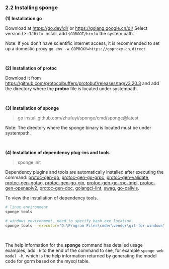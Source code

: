 ### 2.2 Installing sponge

**(1) Installation go**

Download at https://go.dev/dl/ or https://golang.google.cn/dl/ Select version (>=1.16) to install, add `$GOROOT/bin` to the system path.

Note: If you don't have scientific internet access, it is recommended to set up a domestic proxy `go env -w GOPROXY=https://goproxy.cn,direct`

<br>

**(2) Installation of protoc**

Download it from https://github.com/protocolbuffers/protobuf/releases/tag/v3.20.3 and add the directory where the **protoc** file is located under systempath.

<br>

**(3) Installation of sponge**

> go install github.com/zhufuyi/sponge/cmd/sponge@latest

Note: The directory where the sponge binary is located must be under systempath.

<br>

**(4) Installation of dependency plug-ins and tools**

> sponge init

Dependency plugins and tools are automatically installed after executing the command: [protoc-gen-go](https://google.golang.org/protobuf/cmd/protoc-gen-go), [protoc-gen-go-grpc](https://google.golang.org/grpc/cmd/protoc-gen-go-grpc), [protoc-gen-validate](https://github.com/envoyproxy/protoc-gen-validate), [protoc-gen-gotag](https://github.com/srikrsna/protoc-gen-gotag), [protoc-gen-go-gin](https://github.com/zhufuyi/sponge/cmd/protoc-gen-go-gin), [protoc-gen-go-rpc-tmpl](https://github.com/zhufuyi/sponge/cmd/protoc-gen-go-rpc-tmpl), [protoc-gen-openapiv2](https://github.com/grpc-ecosystem/grpc-gateway/v2/protoc-gen-openapiv2), [protoc-gen-doc](https://github.com/pseudomuto/protoc-gen-doc/cmd/protoc-gen-doc), [golangci-lint](https://github.com/golangci/golangci-lint/cmd/golangci-lint), [swag](https://github.com/swaggo/swag/cmd/swag), [go-callvis](https://github.com/ofabry/go-callvis).

To view the installation of dependency tools.

```bash
# linux environment
sponge tools

# windows environment, need to specify bash.exe location
sponge tools --executor="D:\Program Files\cmder\vendor\git-for-windows\bin\bash.exe"
```

<br>

The help information for the **sponge** command has detailed usage examples, add `-h` to the end of the command to see, for example `sponge web model -h`, which is the help information returned by generating the model code for gorm based on the mysql table.

<br>

